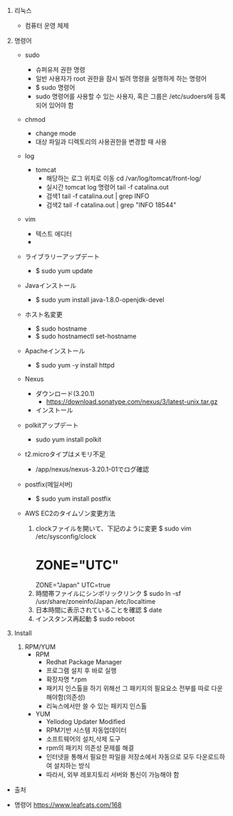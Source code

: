 1. 리눅스
    - 컴퓨터 운영 체제

2. 명령어
    - sudo
        - 슈퍼유저 권한 명령
        - 일반 사용자가 root 권한을 잠시 빌려 명령을 실행하게 하는 명령어
        - $ sudo 명령어
        - sudo 명령어를 사용할 수 있는 사용자, 혹은 그룹은 /etc/sudoers에 등록되어 있어야 함
    - chmod
        - change mode
        - 대상 파일과 디렉토리의 사용권한을 변경할 때 사용
    - log
        - tomcat
            - 해당하는 로그 위치로 이동 cd /var/log/tomcat/front-log/
            - 실시간 tomcat log 명령어 tail -f catalina.out
            - 검색1 tail -f catalina.out | grep INFO
            - 검색2 tail -f catalina.out | grep "INFO 18544"
    - vim
        - 텍스트 에디터
        -     
    - ライブラリーアップデート	
        - $ sudo yum update
    - Javaインストール	
        - $ sudo yum install java-1.8.0-openjdk-devel
    - ホスト名変更	
        - $ sudo hostname <HOSTNAME>
        - $ sudo hostnamectl set-hostname <HOSTNAME>
    - Apacheインストール	
        - $ sudo yum -y install httpd 
    - Nexus 
        - ダウンロード(3.20.1)	
            - https://download.sonatype.com/nexus/3/latest-unix.tar.gz
        - インストール	
    - polkitアップデート	
        - sudo yum install polkit
    - t2.microタイプはメモリ不足	
        - /app/nexus/nexus-3.20.1-01でログ確認
    - postfix(메일서버)
        - $ sudo yum install postfix
    
    - AWS EC2のタイムゾン変更方法
        1. clockファイルを開いて、下記のように変更
            $ sudo vim /etc/sysconfig/clock
            # ZONE="UTC"
            ZONE="Japan"
            UTC=true
        2. 時間帯ファイルにシンボリックリンク
            $ sudo ln -sf /usr/share/zoneinfo/Japan /etc/localtime
        3. 日本時間に表示されていることを確認
            $ date
        4. インスタンス再起動
            $ sudo reboot
            
3. Install
    1. RPM/YUM
        - RPM
            - Redhat Package Manager
            - 프로그램 설치 후 바로 실행
            - 확장자명 *.rpm
            - 패키지 인스톨을 하기 위해선 그 패키지의 필요요소 전부를 따로 다운해야함(의존성)
            - 리눅스에서만 쓸 수 있는 패키지 인스톨
        - YUM
            - Yellodog Updater Modified
            - RPM기반 시스템 자동업데이터 
            - 소프트웨어의 설치,삭제 도구
            - rpm의 패키지 의존성 문제를 해결
            - 인터넷을 통해서 필요한 파일을 저장소에서 자동으로 모두 다운로드하여 설치하는 방식
            - 따라서, 외부 레포지토리 서버와 통신이 가능해야 함
                
    
* 출처
- 명령어 https://www.leafcats.com/168